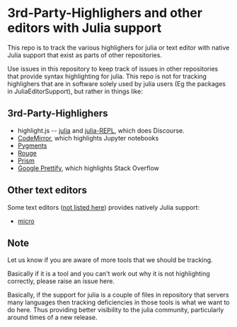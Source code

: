 # 3rd-Party-Highlighers and other editors with Julia support
This repo is to track the various highlighers for julia or text editor with native Julia support that exist as parts of other repositories.


Use issues in this repository to keep track of issues in other repositories that provide syntax highlighting for julia.
This repo is not for tracking highlighers that are in software solely used by julia users (Eg the packages in JuliaEditorSupport),
but rather in things like:

## 3rd-Party-Highlighers

 - highlight.js -- [julia](https://github.com/isagalaev/highlight.js/blob/861140d74522d6d50401ef8037f0ec1130954a8f/src/languages/julia.js) and [julia-REPL](https://github.com/isagalaev/highlight.js/blob/861140d74522d6d50401ef8037f0ec1130954a8f/src/languages/julia-repl.js), which does Discourse.
 - [CodeMirror](https://github.com/codemirror/CodeMirror/blob/3d89b71b955b72e61430f7f38e2350489cad9e15/mode/julia/julia.js), which highlights Jupyter notebooks
 - [Pygments](https://bitbucket.org/birkenfeld/pygments-main/src/7941677dc77d4f2bf0bbd6140ade85a9454b8b80/pygments/lexers/julia.py)
 - [Rouge](https://github.com/jneen/rouge/blob/b8a2c9df24817b28303f9aad449524fdd7261416/lib/rouge/lexers/julia.rb)
 - [Prism](https://github.com/PrismJS/prism/blob/22cb0187331d9e7239b23431178981bdcc8e1064/components/prism-julia.js)
 - [Google Prettify](https://github.com/google/code-prettify), which highlights Stack Overflow

## Other text editors
Some text editors ([not listed here](https://github.com/JuliaEditorSupport)) provides natively Julia support:

 - [micro](https://github.com/zyedidia/micro)

## Note
Let us know if you are aware of more tools that we should be tracking.

Basically if it is a tool and you can't work out why it is not highlighting correctly, please raise an issue here.

Basically, if the support for julia is a couple of files in repository that servers many languages then tracking deficiencies in those tools is what we want to do here.
Thus providing better visibility to the julia community, particularly around times of a new release.

